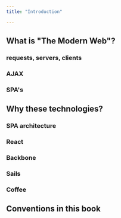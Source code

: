 ```yaml
---
title: "Introduction"

---
```


## What is "The Modern Web"?

### requests, servers, clients
### AJAX
### SPA's


## Why these technologies?

### SPA architecture
### React
### Backbone
### Sails
### Coffee


## Conventions in this book